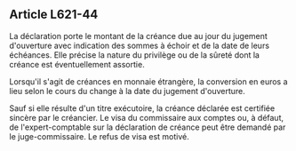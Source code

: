 Article L621-44
----
La déclaration porte le montant de la créance due au jour du jugement
d'ouverture avec indication des sommes à échoir et de la date de leurs
échéances. Elle précise la nature du privilège ou de la sûreté dont la créance
est éventuellement assortie.

Lorsqu'il s'agit de créances en monnaie étrangère, la conversion en euros a lieu
selon le cours du change à la date du jugement d'ouverture.

Sauf si elle résulte d'un titre exécutoire, la créance déclarée est certifiée
sincère par le créancier. Le visa du commissaire aux comptes ou, à défaut, de
l'expert-comptable sur la déclaration de créance peut être demandé par le
juge-commissaire. Le refus de visa est motivé.
